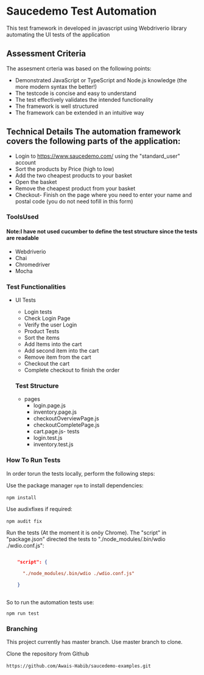 # Saucedemo Test Automation
This test framework in developed in javascript using Webdriverio library automating the UI tests of the application 

## Assessment Criteria
The assesment crteria was based on the following points: 

- Demonstrated JavaScript or TypeScript and Node.js knowledge (the more modern syntax the better!)
- The testcode is concise and easy to understand
- The test effectively validates the intended functionality
- The framework is well structured
- The framework can be extended in an intuitive way 

## Technical Details The automation framework covers the following parts of the application: 

- Login to https://www.saucedemo.com/ using the "standard_user" account
- Sort the products by Price (high to low)
- Add the two cheapest products to your basket
- Open the basket
- Remove the cheapest product from your basket
- Checkout- Finish on the page where you need to enter your name and postal code (you do not need tofill in this form) 

### ToolsUsed

#### Note:I have not used cucumber to define the test structure since the tests are readable 

- Webdriverio
- Chai 
- Chromedriver
- Mocha  

### Test Functionalities

- UI Tests  
  - Login tests     
  - Check Login Page    
  - Verify the user Login  
  - Product Tests    
  - Sort the items    
  - Add Items into the cart    
  - Add second item into the cart    
  - Remove item from the cart    
  - Checkout the cart    
  - Complete checkout to finish the order    
  
  ### Test Structure  
  
  - pages    
    - login.page.js    
    - inventory.page.js    
    - checkoutOverviewPage.js    
    - checkoutCompletePage.js    
    - cart.page.js- tests    
    - login.test.js    
    - inventory.test.js   
    
### How To Run Tests 
In order torun the tests locally, perform the following steps:   

Use the package manager `npm` to install dependencies:

```npm install``` 
    
Use audixfixes if required:
    
```npm audit fix``` 
    
Run the tests (At the moment it is onöy Chrome). The "script" in "package.json" directed the tests to "./node_modules/.bin/wdio ./wdio.conf.js":
    
```json
    
    "script": {      
      
      "./node_modules/.bin/wdio ./wdio.conf.js"
    
    }
    
 ```
    
So to run the automation tests use:
    
```npm run test```
    
### Branching 
    
This project currently has master branch. Use master branch to clone. 
    
Clone the repository from Github
    
```https://github.com/Awais-Habib/saucedemo-examples.git``` 
